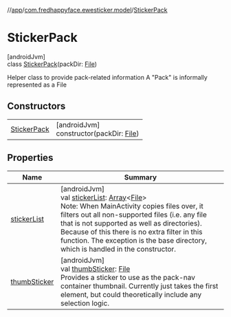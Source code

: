 //[app](../../../index.md)/[com.fredhappyface.ewesticker.model](../index.md)/[StickerPack](index.md)

# StickerPack

[androidJvm]\
class [StickerPack](index.md)(packDir: [File](https://developer.android.com/reference/kotlin/java/io/File.html))

Helper class to provide pack-related information A &quot;Pack&quot; is informally represented as a File

## Constructors

| | |
|---|---|
| [StickerPack](-sticker-pack.md) | [androidJvm]<br>constructor(packDir: [File](https://developer.android.com/reference/kotlin/java/io/File.html)) |

## Properties

| Name | Summary |
|---|---|
| [stickerList](sticker-list.md) | [androidJvm]<br>val [stickerList](sticker-list.md): [Array](https://kotlinlang.org/api/latest/jvm/stdlib/kotlin/-array/index.html)&lt;[File](https://developer.android.com/reference/kotlin/java/io/File.html)&gt;<br>Note: When MainActivity copies files over, it filters out all non-supported files (i.e. any file that is not supported as well as directories). Because of this there is no extra filter in this function. The exception is the base directory, which is handled in the constructor. |
| [thumbSticker](thumb-sticker.md) | [androidJvm]<br>val [thumbSticker](thumb-sticker.md): [File](https://developer.android.com/reference/kotlin/java/io/File.html)<br>Provides a sticker to use as the pack-nav container thumbnail. Currently just takes the first element, but could theoretically include any selection logic. |
